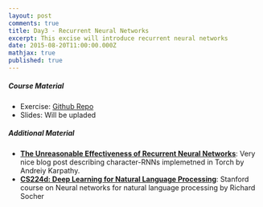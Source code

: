 ```yaml
---
layout: post
comments: true
title: Day3 - Recurrent Neural Networks
excerpt: This excise will introduce recurrent neural networks
date: 2015-08-20T11:00:00.000Z
mathjax: true
published: true
---
```


##### Course Material 
  * Exercise: [Github Repo](https://github.com/DTU-deeplearning/day3-RNN)
  * Slides: Will be upladed

##### Additional Material 
  * **[The Unreasonable Effectiveness of Recurrent Neural Networks](http://karpathy.github.io/2015/05/21/rnn-effectiveness/)**: Very nice blog post describing character-RNNs implemetned in Torch by Andreiy Karpathy.
  * **[CS224d: Deep Learning for Natural Language Processing](http://cs224d.stanford.edu/syllabus.html)**: Stanford course on Neural networks for natural language processing by Richard Socher